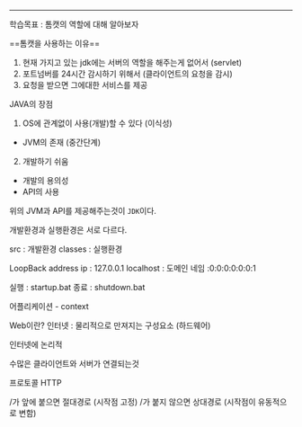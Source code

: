 <hr>

학습목표 : 톰캣의 역할에 대해 알아보자



==톰캣을 사용하는 이유==
1. 현재 가지고 있는 jdk에는 서버의 역할을 해주는게 없어서 (servlet)
2. 포트넘버를 24시간 감시하기 위해서 (클라이언트의 요청을 감시)
3. 요청을 받으면 그에대한 서비스를 제공



JAVA의 장점
1. OS에 관계없이 사용(개발)할 수 있다 (이식성)
  - JVM의 존재 (중간단계)
2. 개발하기 쉬움
  - 개발의 용의성
  - API의 사용 

위의 JVM과 API를 제공해주는것이 `JDK`이다.

개발환경과 실행환경은 서로 다르다.

src : 개발환경
classes : 실행환경

LoopBack address
ip : 127.0.0.1
localhost : 도메인 네임
:0:0:0:0:0:0:1

실행 : startup.bat
종료 : shutdown.bat

어플리케이션 - context


Web이란?
인터넷 : 물리적으로 만져지는 구성요소 (하드웨어)

인터넷에 논리적

수많은 클라이언트와 서버가 연결되는것

프로토콜
HTTP

/가 앞에 붙으면 절대경로 (시작점 고정)
/가 붙지 않으면 상대경로 (시작점이 유동적으로 변함)                                                                                 
